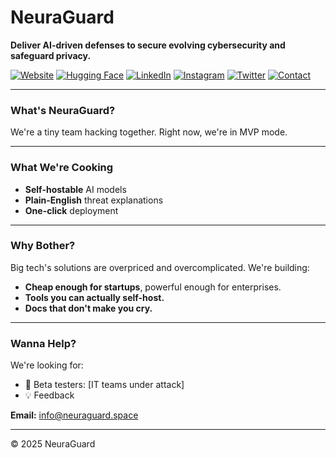 # NeuraGuard
**Deliver AI-driven defenses to secure evolving cybersecurity and safeguard privacy.**

[![Website][website-shield]][website-url]
[![Hugging Face][huggingface-shield]][huggingface-url]
[![LinkedIn][linkedin-shield]][linkedin-url]
[![Instagram][instagram-shield]][instagram-url]
[![Twitter][twitter-shield]][twitter-url]
[![Contact][contact-shield]][contact-url]

[website-shield]: https://img.shields.io/badge/Website-000000?style=for-the-badge&logo=globe&logoColor=white
[website-url]: https://neuraguard.space
[huggingface-shield]: https://img.shields.io/badge/Hugging%20Face-F7DF1E?style=for-the-badge&logo=huggingface&logoColor=black
[huggingface-url]: https://huggingface.co/NeuraGuard-AI
[linkedin-shield]: https://img.shields.io/badge/LinkedIn-0A66C2?style=for-the-badge&logo=linkedin&logoColor=white
[linkedin-url]: https://www.linkedin.com/company/neuraguard-ai
[instagram-shield]: https://img.shields.io/badge/Instagram-E4405F?style=for-the-badge&logo=instagram&logoColor=white
[instagram-url]: https://www.instagram.com/neuraguardai/
[twitter-shield]: https://img.shields.io/badge/Twitter-1DA1F2?style=for-the-badge&logo=x&logoColor=white
[twitter-url]: https://x.com/NeuraGuardAI
[contact-shield]: https://img.shields.io/badge/Contact-EA4335?style=for-the-badge&logo=gmail&logoColor=white
[contact-url]: mailto:info@neuraguard.space

---

### What's NeuraGuard?
We're a tiny team hacking together. Right now, we're in MVP mode.

---

### What We're Cooking
- **Self-hostable** AI models
- **Plain-English** threat explanations
- **One-click** deployment

---

### Why Bother?
Big tech's solutions are overpriced and overcomplicated. We're building:
- **Cheap enough for startups**, powerful enough for enterprises.
- **Tools you can actually self-host.**
- **Docs that don't make you cry.**

---

### Wanna Help?
We're looking for:
- 🐞 Beta testers: [IT teams under attack]
- 💡 Feedback

**Email:** [info@neuraguard.space][contact-url]

---

© 2025 NeuraGuard

